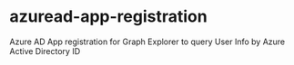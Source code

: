 # azuread-app-registration
Azure AD App registration for Graph Explorer to query User Info by Azure Active Directory ID
